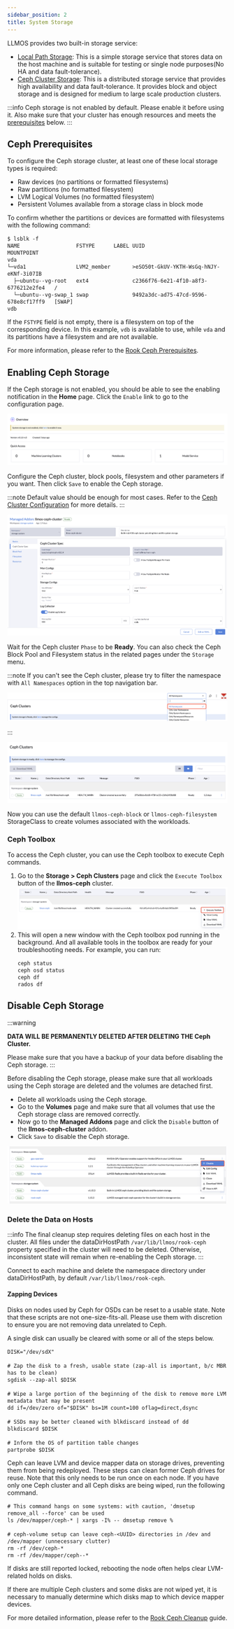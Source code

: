 ```yaml
---
sidebar_position: 2
title: System Storage
---
```


LLMOS provides two built-in storage service:
- [Local Path Storage](https://github.com/rancher/local-path-provisioner): This is a simple storage service that stores data on the host machine and is suitable for testing or single node purposes(No HA and data fault-tolerance).
- [Ceph Cluster Storage](https://rook.io/docs/rook/latest-release/Getting-Started/intro): This is a distributed storage service that provides high availability and data fault-tolerance. It provides block and object storage and is designed for medium to large scale production clusters.

:::info
Ceph storage is not enabled by default. Please enable it before using it. Also make sure that your cluster has enough resources and meets the [prerequisites](#ceph-prerequisites) below.
:::

## Ceph Prerequisites

To configure the Ceph storage cluster, at least one of these local storage types is required:
- Raw devices (no partitions or formatted filesystems)
- Raw partitions (no formatted filesystem)
- LVM Logical Volumes (no formatted filesystem)
- Persistent Volumes available from a storage class in block mode

To confirm whether the partitions or devices are formatted with filesystems with the following command:
```shell
$ lsblk -f
NAME                  FSTYPE      LABEL UUID                                   MOUNTPOINT
vda
└─vda1                LVM2_member       >eSO50t-GkUV-YKTH-WsGq-hNJY-eKNf-3i07IB
  ├─ubuntu--vg-root   ext4              c2366f76-6e21-4f10-a8f3-6776212e2fe4   /
  └─ubuntu--vg-swap_1 swap              9492a3dc-ad75-47cd-9596-678e8cf17ff9   [SWAP]
vdb
```

If the `FSTYPE` field is not empty, there is a filesystem on top of the corresponding device. In this example, `vdb` is available to use, while `vda` and its partitions have a filesystem and are not available.

For more information, please refer to the [Rook Ceph Prerequisites](https://rook.github.io/docs/rook/latest-release/Getting-Started/Prerequisites/prerequisites#ceph-prerequisites).

## Enabling Ceph Storage

If the Ceph storage is not enabled, you should be able to see the enabling notification in the **Home** page. Click the `Enable` link to go to the configuration page.

![Enable Ceph Notification](/img/docs/ceph-enable-notification.png)

Configure the Ceph cluster, block pools, filesystem and other parameters if you want. Then click `Save` to enable the Ceph storage.

:::note
Default value should be enough for most cases. Refer to the [Ceph Cluster Configuration](https://rook.github.io/docs/rook/latest-release/Helm-Charts/ceph-cluster-chart/#configuration) for more details.
:::

![Enable Ceph Configs](/img/docs/ceph-enable-configs.png)

Wait for the Ceph cluster `Phase` to be **Ready**. You can also check the Ceph Block Pool and Filesystem status in the related pages under the `Storage` menu.

:::note
If you can't see the Ceph cluster, please try to filter the namespace with `All Namespaces` option in the top navigation bar.

![Namespace Filter](/img/docs/ceph-ns-filter.png)

:::

![Ceph Status](/img/docs/ceph-cluster-ready.png)

Now you can use the default `llmos-ceph-block` or `llmos-ceph-filesystem` StorageClass to create volumes associated with the workloads.

### Ceph Toolbox

To access the Ceph cluster, you can use the Ceph toolbox to execute Ceph commands.
1. Go to the **Storage > Ceph Clusters** page and click the `Execute Toolbox` button of the **llmos-ceph** cluster.
   ![Ceph Toolbox](/img/docs/ceph-toolbox.png)
2. This will open a new window with the Ceph toolbox pod running in the background. And all available tools in the toolbox are ready for your troubleshooting needs. For example, you can run:
    ```shell
    ceph status
    ceph osd status
    ceph df
    rados df
    ```

## Disable Ceph Storage

:::warning

**DATA WILL BE PERMANENTLY DELETED AFTER DELETING THE Ceph Cluster.** 

Please make sure that you have a backup of your data before disabling the Ceph storage.
:::

Before disabling the Ceph storage, please make sure that all workloads using the Ceph storage are deleted and the volumes are detached first.
- Delete all workloads using the Ceph storage.
- Go to the **Volumes** page and make sure that all volumes that use the Ceph storage class are removed correctly.
- Now go to the **Managed Addons** page and click the `Disable` button of the **llmos-ceph-cluster** addon.
- Click `Save` to disable the Ceph storage.

![Disable Ceph](/img/docs/ceph-addon-disable.png)

### Delete the Data on Hosts

:::info
The final cleanup step requires deleting files on each host in the cluster. All files under the dataDirHostPath `/var/lib/llmos/rook-ceph` property specified in the cluster will need to be deleted. Otherwise, inconsistent state will remain when re-enabling the Ceph storage.
:::

Connect to each machine and delete the namespace directory under dataDirHostPath, by default `/var/lib/llmos/rook-ceph`.

#### Zapping Devices

Disks on nodes used by Ceph for OSDs can be reset to a usable state. Note that these scripts are not one-size-fits-all. Please use them with discretion to ensure you are not removing data unrelated to Ceph.

A single disk can usually be cleared with some or all of the steps below.

```shell
DISK="/dev/sdX"

# Zap the disk to a fresh, usable state (zap-all is important, b/c MBR has to be clean)
sgdisk --zap-all $DISK

# Wipe a large portion of the beginning of the disk to remove more LVM metadata that may be present
dd if=/dev/zero of="$DISK" bs=1M count=100 oflag=direct,dsync

# SSDs may be better cleaned with blkdiscard instead of dd
blkdiscard $DISK

# Inform the OS of partition table changes
partprobe $DISK
```

Ceph can leave LVM and device mapper data on storage drives, preventing them from being redeployed. These steps can clean former Ceph drives for reuse. Note that this only needs to be run once on each node. If you have only one Ceph cluster and all Ceph disks are being wiped, run the following command.

```shell
# This command hangs on some systems: with caution, 'dmsetup remove_all --force' can be used
ls /dev/mapper/ceph-* | xargs -I% -- dmsetup remove %

# ceph-volume setup can leave ceph-<UUID> directories in /dev and /dev/mapper (unnecessary clutter)
rm -rf /dev/ceph-*
rm -rf /dev/mapper/ceph--*
```

If disks are still reported locked, rebooting the node often helps clear LVM-related holds on disks.

If there are multiple Ceph clusters and some disks are not wiped yet, it is necessary to manually determine which disks map to which device mapper devices.

For more detailed information, please refer to the [Rook Ceph Cleanup](https://rook.github.io/docs/rook/latest-release/Getting-Started/ceph-teardown/?h=cleanup#troubleshooting) guide.